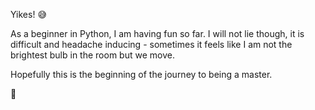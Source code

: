 Yikes! 😅

As a beginner in Python, I am having fun so far. I will not lie though, it is difficult and headache inducing - sometimes it feels like I am not the brightest bulb in the room but we move.

Hopefully this is the beginning of the journey to being a master.

🌸

